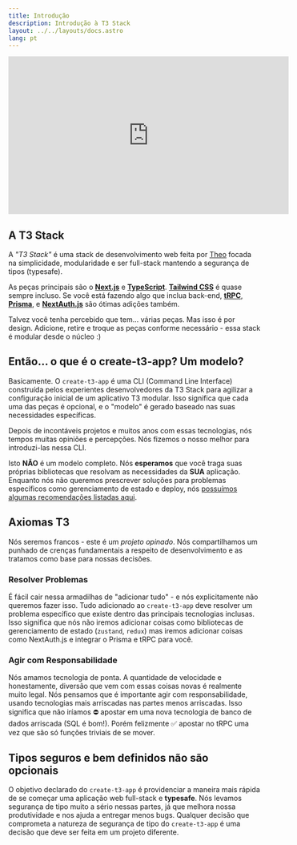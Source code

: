 ```yaml
---
title: Introdução
description: Introdução à T3 Stack
layout: ../../layouts/docs.astro
lang: pt
---
```


<div class="embed">
<iframe width="560" height="315" src="https://www.youtube.com/embed/PbjHxIuHduU" title="The best stack for your next project" frameborder="0" allow="accelerometer; autoplay; clipboard-write; encrypted-media; gyroscope; picture-in-picture" allowfullscreen></iframe>
</div>

## A T3 Stack

A _"T3 Stack"_ é uma stack de desenvolvimento web feita por [Theo](https://twitter.com/t3dotgg) focada na simplicidade, modularidade e ser full-stack mantendo a segurança de tipos (typesafe).

As peças principais são o [**Next.js**](https://nextjs.org/) e [**TypeScript**](https://typescriptlang.org/). [**Tailwind CSS**](https://tailwindcss.com/) é quase sempre incluso. Se você está fazendo algo que inclua back-end, [**tRPC**](https://trpc.io/), [**Prisma**](https://prisma.io/), e [**NextAuth.js**](https://next-auth.js.org/) são ótimas adições também.

Talvez você tenha percebido que tem... várias peças. Mas isso é por design. Adicione, retire e troque as peças conforme necessário - essa stack é modular desde o núcleo :)

## Então... o que é o create-t3-app? Um modelo?

Basicamente. O `create-t3-app` é uma CLI (Command Line Interface) construída pelos experientes desenvolvedores da T3 Stack para agilizar a configuração inicial de um aplicativo T3 modular. Isso significa que cada uma das peças é opcional, e o "modelo" é gerado baseado nas suas necessidades específicas.

Depois de incontáveis projetos e muitos anos com essas tecnologias, nós tempos muitas opiniões e percepções. Nós fizemos o nosso melhor para introduzi-las nessa CLI.

Isto **NÃO** é um modelo completo. Nós **esperamos** que você traga suas próprias bibliotecas que resolvam as necessidades da **SUA** aplicação. Enquanto nós não queremos prescrever soluções para problemas específicos como gerenciamento de estado e deploy, nós [possuímos algumas recomendações listadas aqui](/pt/other-recs).

## Axiomas T3

Nós seremos francos - este é um _projeto opinado_. Nós compartilhamos um punhado de crenças fundamentais a respeito de desenvolvimento e as tratamos como base para nossas decisões.

### Resolver Problemas

É fácil cair nessa armadilhas de "adicionar tudo" - e nós explicitamente não queremos fazer isso. Tudo adicionado ao `create-t3-app` deve resolver um problema específico que existe dentro das principais tecnologias inclusas. Isso significa que nós não iremos adicionar coisas como bibliotecas de gerenciamento de estado (`zustand`, `redux`) mas iremos adicionar coisas como NextAuth.js e integrar o Prisma e tRPC para você.

### Agir com Responsabilidade

Nós amamos tecnologia de ponta. A quantidade de velocidade e honestamente, diversão que vem com essas coisas novas é realmente muito legal. Nós pensamos que é importante agir com responsabilidade, usando tecnologias mais arriscadas nas partes menos arriscadas. Isso significa que não iríamos ⛔️ apostar em uma nova tecnologia de banco de dados arriscada (SQL é bom!). Porém felizmente ✅ apostar no tRPC uma vez que são só funções triviais de se mover.

## Tipos seguros e bem definidos não são opcionais

O objetivo declarado do `create-t3-app` é providenciar a maneira mais rápida de se começar uma aplicação web full-stack e **typesafe**. Nós levamos segurança de tipo muito a sério nessas partes, já que melhora nossa produtividade e nos ajuda a entregar menos bugs. Qualquer decisão que comprometa a natureza de segurança de tipo do `create-t3-app` é uma decisão que deve ser feita em um projeto diferente.
